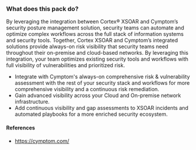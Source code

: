 ### What does this pack do?

By leveraging the integration between Cortex® XSOAR and Cymptom’s security posture management solution, security teams can automate and optimize complex workflows across the full stack of information systems and security tools. 
Together, Cortex XSOAR and Cymptom’s integrated solutions provide always-on risk visibility that security teams need throughout their on-premise and cloud-based networks. 
By leveraging this integration, your team optimizes existing security tools and workflows with full visibility of vulnerabilities and prioritized risk. 
- Integrate with Cymptom's always-on comprehensive risk & vulnerability assessment with the rest of your security stack and workflows for more comprehensive visibility and a continuous risk remediation.
- Gain advanced visibility across your Cloud and On-premise network infrastructure.
- Add continuous visibility and gap assessments to XSOAR incidents and automated playbooks for a more enriched security ecosystem. 


#### References
- https://cymptom.com/